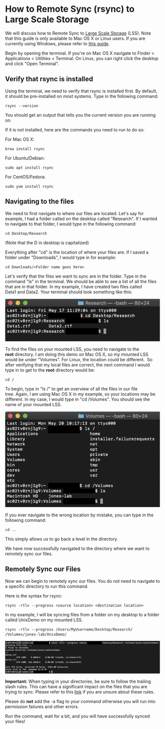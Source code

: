 # How to Remote Sync (rsync) to Large Scale Storage

We will discuss how to Remote Sync to [Large Scale Storage](/large-scale-storage-lss) (LSS). Note that this guide is only available to Mac OS X or Linux users. If you are currently using Windows, please refer to [this guide](robocopy.md). 

Begin by opening the terminal. If you're on Mac OS X navigate to Finder < Applications < Utilities < Terminal. On Linux, you can right click the desktop and click "Open Terminal".

Verify that rsync is installed
------------------------------

Using the terminal, we need to verify that rsync is installed first. By default, it should be pre-installed on most systems. Type in the following command: 

```
rsync --version
```

You should get an output that tells you the current version you are running on.

If it is not installed, here are the commands you need to run to do so:

For Mac OS X:

```
brew install rsync
```

For Ubuntu/Debian: 

```
sudo apt install rsync
```

For CentOS/Fedora: 

```
sudo yum install rsync
```

Navigating to the files
-----------------------

We need to first navigate to where our files are located. Let's say for example, I had a folder called on the desktop called "Research". If I wanted to navigate to that folder, I would type in the following command:

```
cd Desktop/Research
```

(Note that the D in desktop is capitalized)

Everything after "cd" is the location of where your files are. If I saved a folder under "Downloads", I would type in for example:

```
cd Downloads/<Folder name goes here> 
```


Let's verify that the files we want to sync are in the folder. Type in the command "ls" in the terminal. We should be able to see a list of all the files that are in that folder. In my example, I have created two files called Data1 and Data2. Your terminal should look something like this:

![verify_files](img/rsync_1_0.png)

To find the files on your mounted LSS, you need to navigate to the **root** directory. I am doing this demo on Mac OS X, so my mounted LSS would be under "Volumes". For Linux, the location could be different.  So after verifying that my local files are correct, the next command I would type in to get to the **root** directory would be:

```
cd /
```

To begin, type in "ls /" to get an overview of all the files in our file tree. Again, I am using Mac OS X in my example, so your locations may be different. In my case, I would type in "cd /Volumes". You should see the name of your mounted LSS.

![navigate_to_volumes](img/rsync_2_0.png)

If you ever navigate to the wrong location by mistake, you can type in the following command:

```
cd ..
```

This simply allows us to go back a level in the directory. 

We have now successfully navigated to the directory where we want to remotely sync our files. 

Remotely Sync our Files
-----------------------

Now we can begin to remotely sync our files. You do not need to navigate to a specific directory to run this command. 

Here is the syntax for rsync:

```
rsync -rtlv --progress <source location> <destination location> 
```

In my example, I will be syncing files from a folder on my desktop to a folder called UnixDemo on my mounted LSS.

```
rsync -rtlv --progress /Users/MyUsername/Desktop/Research/ /Volumes/jones-lab/UnixDemo/
```

![running_rsync_command](img/rsync_3_0.png)

**Important:** When typing in your directories, be sure to follow the trailing slash rules. This can have a significant impact on the files that you are trying to sync. Please refer to this [link](https://unix.stackexchange.com/questions/402555/why-add-a-trailing-slash-after-an-rsync-destination) if you are unsure about these rules.

Please do **not** add the -a flag to your command otherwise you will run into permission failures and other errors. 

Run the command, wait for a bit, and you will have successfully synced your files!
